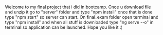Welcome to my final project that i did in bootcamp.
Once u download file and unzip it go to "server" folder and type "npm install" once that is done type "npm start" so server can start.
On final_exam folder open terminal and type "npm install" and when all stuff is downloaded type "ng serve --o" in terminal so application can be launched.
Hope you like it :)
